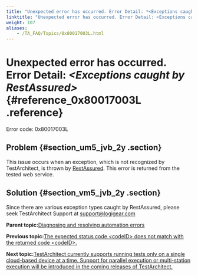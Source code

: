 ```yaml
--- 
title: "Unexpected error has occurred. Error Detail: *<Exceptions caught by RestAssured\\>*"
linktitle: "Unexpected error has occurred. Error Detail: <Exceptions caught by RestAssured\\>"
weight: 107
aliases: 
    - /TA_FAQ/Topics/0x80017003L.html
---
```

# Unexpected error has occurred. Error Detail: *<Exceptions caught by RestAssured\>* {#reference_0x80017003L .reference}

Error code: 0x80017003L

## Problem {#section_um5_jvb_2y .section}

This issue occurs when an exception, which is not recognized by TestArchitect, is thrown by [RestAssured](http://rest-assured.io/). This error is returned from the tested web service.

## Solution {#section_vm5_jvb_2y .section}

Since there are various exception types caught by RestAssured, please seek TestArchitect Support at [support@logigear.com](mailto:support@logigear.com)

**Parent topic:**[Diagnosing and resolving automation errors](../../TA_FAQ/Topics/faq.automation_error.html)

**Previous topic:**[The expected status code <codeID\> does not match with the returned code <codeID\>.](../../TA_FAQ/Topics/0x80017002L.html)

**Next topic:**[TestArchitect currently supports running tests only on a single cloud-based device at a time. Support for parallel execution or multi-station execution will be introduced in the coming releases of TestArchitect.](../../TA_FAQ/Topics/0x80018011L.html)

